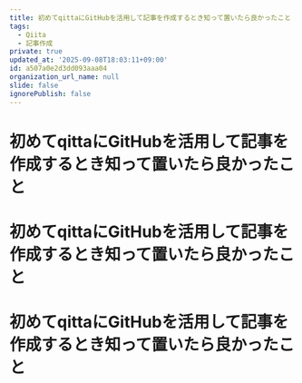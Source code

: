 ```yaml
---
title: 初めてqittaにGitHubを活用して記事を作成するとき知って置いたら良かったこと
tags:
  - Qiita
  - 記事作成
private: true
updated_at: '2025-09-08T18:03:11+09:00'
id: a507a0e2d3dd093aaa04
organization_url_name: null
slide: false
ignorePublish: false
---
```

# 初めてqittaにGitHubを活用して記事を作成するとき知って置いたら良かったこと
# 初めてqittaにGitHubを活用して記事を作成するとき知って置いたら良かったこと
# 初めてqittaにGitHubを活用して記事を作成するとき知って置いたら良かったこと
